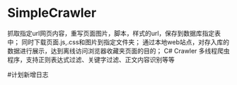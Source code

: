 # SimpleCrawler
抓取指定url网页内容，重写页面图片，脚本，样式的url，保存到数据库指定表中；
同时下载页面.js,.css和图片到指定文件夹；
通过本地web站点，对存入库的数据进行展示，达到离线访问浏览器收藏夹页面的目的；
C# Crawler 多线程爬虫程序，支持正则表达式过滤、关键字过滤、正文内容识别等等

#计划新增日志
